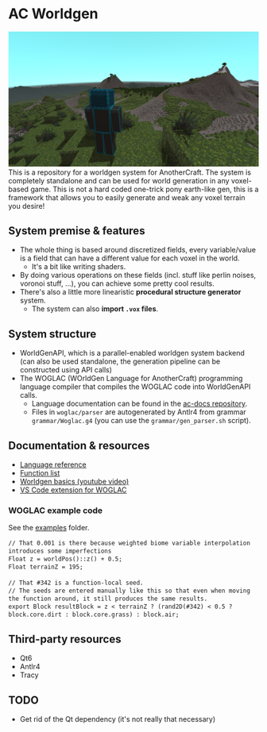 # AC Worldgen
![](img/4.png)
This is a repository for a worldgen system for AnotherCraft. The system is completely standalone and can be used for world generation in any voxel-based game. This is not a hard coded one-trick pony earth-like gen, this is a framework that allows you to easily generate and weak any voxel terrain you desire!

## System premise & features
* The whole thing is based around discretized fields, every variable/value is a field that can have a different value for each voxel in the world.
  * It's a bit like writing shaders.
* By doing various operations on these fields (incl. stuff like perlin noises, voronoi stuff, ...), you can achieve some pretty cool results.
* There's also a little more linearistic **procedural structure generator** system.
  * The system can also **import `.vox` files**.

## System structure
* WorldGenAPI, which is a parallel-enabled worldgen system backend (can also be used standalone, the generation pipeline can be constructed using API calls)
* The WOGLAC (WOrldGen Language for AnotherCraft) programming language compiler that compiles the WOGLAC code into WorldGenAPI calls.
  * Language documentation can be found in the [ac-docs repository](https://github.com/AnotherCraft/ac-docs/tree/master/woglac).
  * Files in `woglac/parser` are autogenerated by Antlr4 from grammar `grammar/Woglac.g4` (you can use the `grammar/gen_parser.sh` script).
  
## Documentation & resources
* [Language reference](LANGUAGE_REFERENCE.md)
* [Function list](FUNCTIONS.md)
* [Worldgen basics (youtube video)](https://www.youtube.com/watch?v=yqHEID7LIU4)
* [VS Code extension for WOGLAC](https://github.com/AnotherCraft/ac-woglac-vscode)

### WOGLAC example code
See the [examples](examples) folder.
```WOGLAC
// That 0.001 is there because weighted biome variable interpolation introduces some imperfections
Float z = worldPos()::z() + 0.5;
Float terrainZ = 195;

// That #342 is a function-local seed.
// The seeds are entered manually like this so that even when moving the function around, it still produces the same results. 
export Block resultBlock = z < terrainZ ? (rand2D(#342) < 0.5 ? block.core.dirt : block.core.grass) : block.air;
```

## Third-party resources
* Qt6
* Antlr4
* Tracy

## TODO
* Get rid of the Qt dependency (it's not really that necessary)